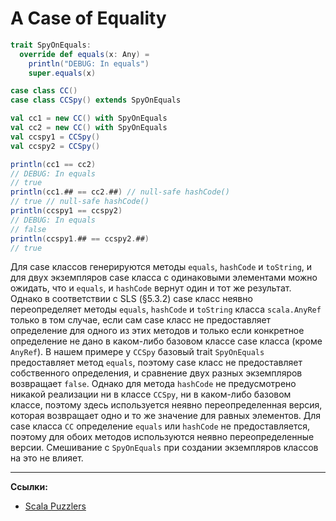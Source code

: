# A Case of Equality

```scala
trait SpyOnEquals:
  override def equals(x: Any) =
    println("DEBUG: In equals")
    super.equals(x)

case class CC()
case class CCSpy() extends SpyOnEquals

val cc1 = new CC() with SpyOnEquals
val cc2 = new CC() with SpyOnEquals
val ccspy1 = CCSpy()
val ccspy2 = CCSpy()

println(cc1 == cc2)
// DEBUG: In equals
// true
println(cc1.## == cc2.##) // null-safe hashCode()
// true // null-safe hashCode()
println(ccspy1 == ccspy2)
// DEBUG: In equals
// false
println(ccspy1.## == ccspy2.##)
// true
```

Для case классов генерируются методы `equals`, `hashCode` и `toString`, 
и для двух экземпляров case класса с одинаковыми элементами можно ожидать, 
что и `equals`, и `hashCode` вернут один и тот же результат. 
Однако в соответствии с SLS (§5.3.2) case класс неявно переопределяет методы 
`equals`, `hashCode` и `toString` класса `scala.AnyRef` только в том случае, 
если сам case класс не предоставляет определение для одного из этих методов 
и только если конкретное определение не дано в каком-либо базовом классе case класса (кроме `AnyRef`). 
В нашем примере у `CCSpy` базовый trait `SpyOnEquals` предоставляет метод `equals`, 
поэтому case класс не предоставляет собственного определения, 
и сравнение двух разных экземпляров возвращает `false`. 
Однако для метода `hashCode` не предусмотрено никакой реализации ни в классе `CCSpy`, 
ни в каком-либо базовом классе, 
поэтому здесь используется неявно переопределенная версия, 
которая возвращает одно и то же значение для равных элементов. 
Для case класса `CC` определение `equals` или `hashCode` не предоставляется, 
поэтому для обоих методов используются неявно переопределенные версии. 
Смешивание с `SpyOnEquals` при создании экземпляров классов на это не влияет.


---

**Ссылки:**

- [Scala Puzzlers](https://scalapuzzlers.com/index.html#pzzlr-011)

